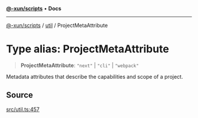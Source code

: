 [**@-xun/scripts**](../../README.md) • **Docs**

***

[@-xun/scripts](../../README.md) / [util](../README.md) / ProjectMetaAttribute

# Type alias: ProjectMetaAttribute

> **ProjectMetaAttribute**: `"next"` \| `"cli"` \| `"webpack"`

Metadata attributes that describe the capabilities and scope of a project.

## Source

[src/util.ts:457](https://github.com/Xunnamius/xscripts/blob/4eeba0093c58c5ae075542203854b4a3add2907a/src/util.ts#L457)
